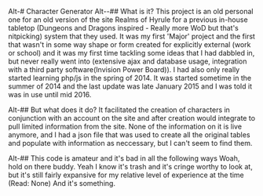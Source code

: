 Alt-# Character Generator
Alt--## What is it?
This project is an old personal one for an old version of the site Realms of Hyrule for a previous in-house tabletop (Dungeons and Dragons inspired - Really more WoD but that's nitpicking) system that they used. It was my first 'Major' project and the first that wasn't in some way shape or form created for explicitly external (work or school) and it was my first time tackling some ideas that I had dabbled in, but never really went into (extensive ajax and database usage, integration with a third party software(Invision Power Board)). I had also only really started learning php/js in the spring of 2014. It was started sometime in the summer of 2014 and the last update was late January 2015 and I was told it was in use until mid 2016.

Alt-## But what does it do?
It facilitated the creation of characters in conjunction with an account on the site and after creation would integrate to pull limited information from the site. None of the information on it is live anymore, and I had a json file that was used to create all the original tables and populate with information as neccessary, but I can't seem to find them.

Alt-## This code is amateur and it's bad in all the following ways
Woah, hold on there buddy. Yeah I know it's trash and it's cringe worthy to look at, but it's still fairly expansive for my relative level of experience at the time (Read: None) And it's something.

